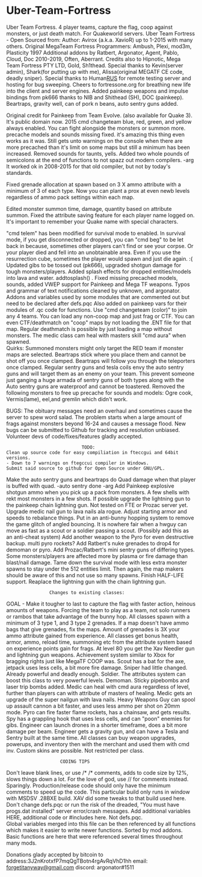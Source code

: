 # Uber-Team-Fortress
Uber Team Fortress. 4 player teams, capture the flag, coop against monsters, or just death match. For Quakeworld servers.
 Uber Team Fortress - Open Sourced from:
 Author: Avirox (a.k.a. XavioR) up to 1-2015 with many others.
 Original MegaTeam Fortress Programmers: Ambush, Plexi, mod3m, Plasticity 1997
 Additional addons by Ratbert, Argonator, Agent, Pablo, Cloud, Doc 2010-2019, Often, Aberrant.
 Credits also to Hipnotic, Mega Team Fortress PTY LTD, Gold, Sh1thead. 
 Special thanks to Kevin(server admin), Shark(for putting up with me), Alissa(original MEGATF CE code, deadly sniper).
 Special thanks to Human[RUS](lotric) for remote testing server and hosting for bug sweeping.
 Cheers to fortressone.org for breathing new life into the client and server engines.
 Added painkeep weapons and impulse bindings from pk666 thanks to NIB and Shithead (SH), DOC (painkeep).
 Beartraps, gravity well, can of pork n beans, auto sentry guns added.  

 Original credit for Painkeep from Team Evolve. (also available for Quake 3). It's public domain now. 2015
 cmd changeteam blue, red, green, and yellow always enabled. You can fight alongside the monsters or summon more.
 precache models and sounds missing fixed.  it's amazing this thing even works as it was.
 Still gets unto warnings on the console when there are more precached than it's limit on some maps but still a minimum has been increased.
 Removed sounds for taunts, yells.
 Added two whole pounds of semicolons at the end of functions to not spazz out modern compilers. -arg
 It worked ok in 2008-2015 for that old compiler, but not by today's standards.

 Fixed grenade allocation at spawn based on 3 X ammo attribute with a minimum of 3 of each type.
 Now you can plant a prox at even newb levels regardless of ammo pack settings within each map.

 Edited monster summon time, damage, quantity based on attribute summon.
 Fixed the attribute saving feature for each player name logged on.
 It's important to remember your Quake name with special characters.

 "cmd telem" has been modified for survival mode to enabled.
 In survival mode, if you get disconnected or dropped, you can "cmd beg" to be let back in because,
 sometimes other players can't find or see your corpse. Or your player died and fell into an unobtainable area.
 Even if you use the resurrection cube, sometimes the player would spawn and just die again. :{
 Updated gibs to be tossed out (pk666), upgraded shotgun damage for tough monsters/players.
 Added splash effects for dropped entities/models into lava and water. addtosplash() .
 Fixed missing precached models, sounds, added VWEP support for Painkeep and Mega TF weapons.
 Typos and grammar of text notifications cleaned by unknown, and argonator.
 Addons and variables used by some modules that are commented out but need to be declared after defs.pqc
 Also added on painkeep vars for their modules of .qc code for functions.
 Use "cmd changeteam (color)" to join any 4 teams. You can load any non-coop map and just frag or CTF.
 You can even CTF/deathmatch on "coop" maps by not loading the .ENT file for that map.
 Regular deathmatch is possible by just loading a map without monsters.
 The medic class cam heal with masters skill "cmd aura" when spawned.							
		Quirks:
	Summoned monsters might only target the RED team if monster maps are selected.
	Beartraps stick where you place them and cannot be shot off you once clamped.
	Beartraps will follow you through the teleporters once clamped.
	Regular sentry guns and tesla coils envy the auto sentry guns and will target them as an enemy on your team.
  This prevent someone just ganging a huge armada of sentry guns of both types along with the
	Auto sentry guns are waterproof and cannot be toastered.
  Removed the following monsters to free up precache for sounds and models:
  Ogre cook, Vermis(lame), eel,and gremlin which didn't work.

			
  BUGS:
  The obituary messages need an overhaul and sometimes cause the server to spew word salad.
 	The problem starts when a large amount of frags against monsters beyond 16-24 and causes a message flood.
			New bugs can be submitted to Github for tracking and resolution unbiased.
			Volunteer devs of code/fixes/features gladly accepted.

								TODO:
	Clean up source code for easy compiliation in fteccgui and 64bit versions.
 	- Down to 7 warnings on ftegccui compiler in Windows. 
	Submit said source to github for Open Source under GNU/GPL.
  Make the auto sentry guns and beartraps do Quad damage when that player is buffed with quad. -auto sentry done -arg
	Add Painkeep explosive shotgun ammo when you pick up a pack from monsters. A few shells with rekt most monsters in a few shots.
	If possible upgrade the lightning gun to the painkeep chain lightning gun.
  Not tested on FTE or Prozac server yet.
	Upgrade medic nail gun to lava nails ala rogue.
	Adjust starting armor and speeds to rebalance things.
	Put in an anti-bunny hopping system to remove the game glitch of angled bouncing.
	It is nowhere fair when a hwguy can move as fast as a scout or a soldier passing a scout.
	(Possibly add this as an anti-cheat system)
	Add another weapon to the Pyro for even destructive backup. multi pyro rockets?
	Add Ratbert's nuke grenades to drop4 for demoman or pyro.
	Add Prozac/Ratbert's mini sentry guns of differing types. Some monsters/players are affected more
	by plasma or fire damage than blast/nail damage.
	Tame down the survival mode with less extra monster spawns to stay under the 512 entities limit.
	Then again, the map makers should be aware of this and not use so many spawns.
	Finish HALF-LIFE support. 
	Reaplace the lightning gun with the chain lightning gun. 

					Changes to existing classes:
 GOAL - Make it tougher to last to capture the flag with faster action, heinous
 amounts of weapons. Forcing the team to play as a team, not solo runners or rambos
 that take advantage of the bunny hop.
 All classes spawn with a minimum of 3 type 1, and 3 type 2 grenades.
 If a map doesn't have ammo bags that give grenades, fix the maps.
 Amount of grenades is 3X your ammo attribute gained from experience.
 All classes get bonus health, armor, ammo, reload time, summoning etc from the 
 attribute system based on experience points gain for frags.
 At level 80 you get the Xav Needler gun and lightning gun weapons.
 Achievement system similar to Xbox for bragging rights just like MegaTF COOP was.
 Scout has a bat for the axe, jetpack uses less cells, a bit more fire damage.
 Sniper had little changed. Already powerful and deadly enough. 
 Soldier. The attributes system can boost this class to very powerful levels.
 Demoman. Sticky pipebombs and laser trip bombs added.
 Medic can heal with cmd aura regardless of level, further than players can with attribute of masters of healing.
 Medic gets an upgrade of the super nailgun with lava nails.
 Heavy Weapons Guy can spool up assault cannon a bit faster, and uses less ammo per shot on 20mm mode.
 Pyro can fire faster flame rockets, has a chainsaw, and gets results.
 Spy has a grappling hook that uses less cells, and can "poon" enemies for gibs.
 Engineer can launch drones in a shorter timeframe, does a bit more damage per beam.
 Engineer gets a gravity gun, and can have a Tesla and Sentry built at the same time.
 All classes can buy weapon upgrades, powerups, and inventory then with the merchant
 and used them with cmd inv.
 Custom skins are possible. Not restricted per class.

						CODING TIPS
 Don't leave blank lines, or use /* /* comments, adds to code size by 12%, slows things down a lot.
 For the love of god, use // for comments instead. Sparingly.
 Production/release code should only have the minimum comments to speed up the code.
 This particular build only runs in window with MSDSV .28BXE build.
 XAV did some tweaks to that build used here.
 Don't change defs.pqc or run the risk of the dreaded, "You must have progs.dat installed" server error/crash messages.
 Add additional variables HERE, additional code or #includes here. Not defs.pqc.  
 Global variables merged into this file can be then referenced by all functions which makes it easier to
 write newer functions.  Sorted by mod addons. Basic functions are here that were referenced several times throughout
 many mods. 

Donations glady accepted by bitcoin to address:3J2nKrotxfP7mqQgTBotn4rgAvRqVhD1hh
email: forgetitanyway@gmail.com
discord: argonator#1511


